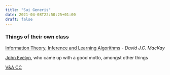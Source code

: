 ```yaml
---
title: "Sui Generis"
date: 2021-04-08T22:50:25+01:00
draft: false
---
```


### Things of their own class
<!--more-->

[Information Theory, Inference and Learning Algorithms](http://www.inference.org.uk/itprnn/book.pdf) - *David J.C. MacKay*

[John Evelyn](https://en.wikipedia.org/wiki/John_Evelyn), who came up with a good motto, amongst other things

[V&A CC](http://vacricket.com/)

